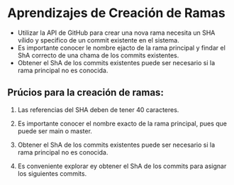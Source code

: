 # Aprendizajes de Creación de Ramas

- Utilizar la API de GitHub para crear una nova rama necesita un SHA vílido y specifico de un commit existente en el sistema.
- Es importante conocer le nombre ejacto de la rama principal y findar el ShA correcto de una chama de los commits existentes.
- Obtener el ShA de los commits existentes puede ser necesario si la rama principal no es conocida.

## Prúcios para la creación de ramas:

1. Las referencias del SHA deben de tener 40 caracteres.

2. Es importante conocer el nombre exacto de la rama principal, pues que puede ser main o master.

3. Obtener el ShA de los commits existentes puede ser necesario si la rama principal no es conocida.

4. Es conveniente explorar ey obtener el ShA de los commits para asignar los siguientes commits.
